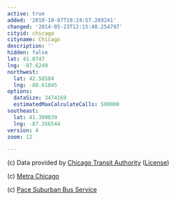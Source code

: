 ```yaml
---
active: true
added: '2010-10-07T19:24:57.269241'
changed: '2014-05-23T12:15:48.254797'
cityid: chicago
cityname: Chicago
description: ''
hidden: false
lat: 41.8747
lng: -87.6249
northwest:
  lat: 42.58584
  lng: -88.61845
options:
  dataSize: 3474169
  estimatedMaxCalculateCalls: 500000
southeast:
  lat: 41.399039
  lng: -87.356544
version: 4
zoom: 12

---
```


(c) Data provided by [Chicago Transit Authority](http://www.transitchicago.com/) ([License](http://www.transitchicago.com/downloads/sch_data/developers_license_agreement.htm))

(c) [Metra Chicago](http://www.metrarail.com/)

(c) [Pace Suburban Bus Service](http://www.pacebus.com/)
